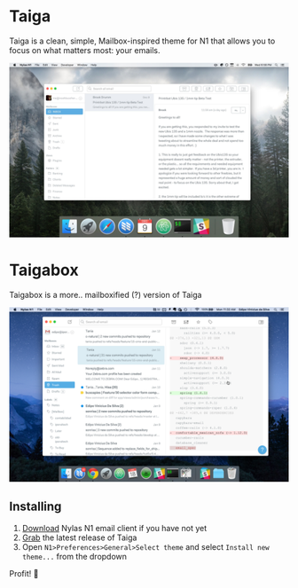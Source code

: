 # Taiga

Taiga is a clean, simple, Mailbox-inspired theme for N1 that allows you to focus on what matters most: your emails.

![](./preview.jpg)

# Taigabox

Taigabox is a more.. mailboxified (?) version of Taiga

![taigabox](./taigabox.png)


## Installing

1. [Download](https://nylas.com/n1) Nylas N1 email client if you have not yet
2. [Grab](https://github.com/noahbuscher/N1-Taiga/releases) the latest release of Taiga
3. Open `N1>Preferences>General>Select theme` and select `Install new theme...` from the dropdown

Profit! :money_with_wings:
